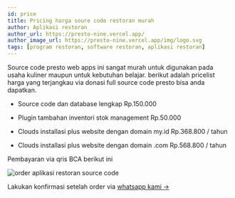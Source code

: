 ```yaml
---
id: price
title: Pricing harga soure code restoran murah
author: Aplikasi restoran
author_url: https://presto-nine.vercel.app/
author_image_url: https://presto-nine.vercel.app/img/logo.svg
tags: [program restoran, software restoran, aplikasi restoran]
---
```


Source code presto web apps ini sangat murah untuk digunakan pada usaha kuliner maupun untuk kebutuhan belajar. berikut adalah pricelist harga yang terjangkau via donasi full source code presto bisa anda dapatkan.

+ Source code dan database lengkap Rp.150.000

+ Plugin tambahan inventori stok management Rp.50.000

+ Clouds installasi plus website dengan domain my.id Rp.368.800 / tahun

+ Clouds installasi plus website dengan domain .com Rp.568.800 / tahun

Pembayaran via qris BCA berikut ini

![order aplikasi restoran source code](https://1.bp.blogspot.com/-7vOM3Iaqhrw/YJ93jxF8OTI/AAAAAAAAN8I/LSRgMckdNYAgAPn8ZdZLfcfPC81PFdj5gCLcBGAsYHQ/s824/IMG-20210419-WA0001%2B-%2BCopy.jpg)

Lakukan konfirmasi setelah order via [whatsapp kami →](https://wa.me/6285646104747?text=Admin%20saya%20mau%20order%20presto%0ANama/Resto%20%3A%0AAlamat%20%3A%0APhone%20%3A%0APrice%20%3ARp.xxxx%20pilih%20sesuai%20paket%0APembayaran%20via%20%3A%0ABCA%200181884109%20Suci%20Chanifah%0Atolong%20diproses%20pesanan%20saya)
